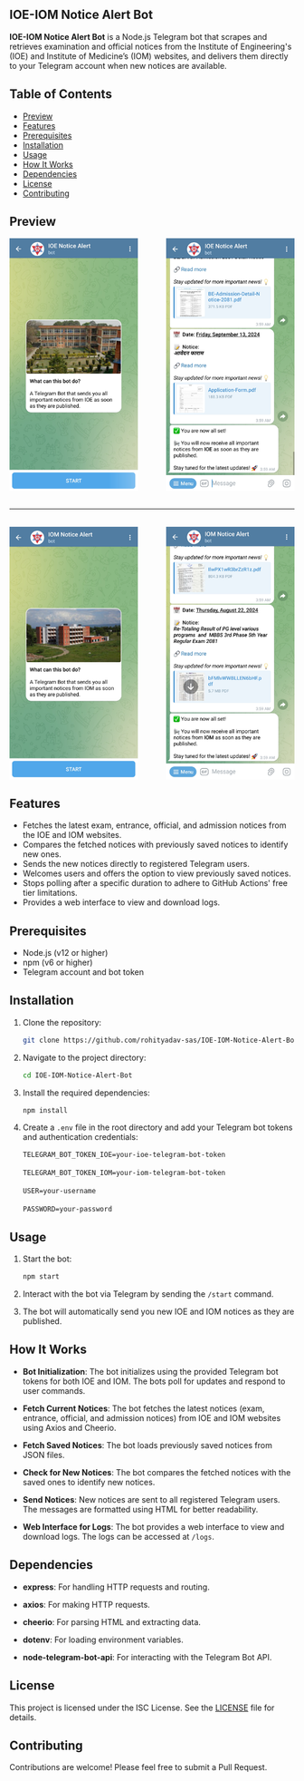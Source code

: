 ## IOE-IOM Notice Alert Bot

**IOE-IOM Notice Alert Bot** is a Node.js Telegram bot that scrapes and retrieves examination and official notices from the Institute of Engineering's (IOE) and Institute of Medicine’s (IOM) websites, and delivers them directly to your Telegram account when new notices are available.

## Table of Contents

- [Preview](#preview)
- [Features](#features)
- [Prerequisites](#prerequisites)
- [Installation](#installation)
- [Usage](#usage)
- [How It Works](#how-it-works)
- [Dependencies](#dependencies)
- [License](#license)
- [Contributing](#contributing)

## Preview
<div style="display:flex; justify-content:space-between">
  <img src="./assets/preview1.png?raw=true" height="100%" width="45%"/> &nbsp;&nbsp;&nbsp;&nbsp;&nbsp;&nbsp;&nbsp;&nbsp;&nbsp;&nbsp;&nbsp
  <img src="./assets/preview2.png?raw=true" height="100%" width="45%"/>
</div>
<br>

***

<br>
<div style="display:flex; justify-content:space-between">
  <img src="./assets/preview3.png?raw=true" height="100%" width="45%"/> &nbsp;&nbsp;&nbsp;&nbsp;&nbsp;&nbsp;&nbsp;&nbsp;&nbsp;&nbsp;&nbsp
  <img src="./assets/preview4.png?raw=true" height="100%" width="45%"/>
</div>

## Features

- Fetches the latest exam, entrance, official, and admission notices from the IOE and IOM websites.
- Compares the fetched notices with previously saved notices to identify new ones.
- Sends the new notices directly to registered Telegram users.
- Welcomes users and offers the option to view previously saved notices.
- Stops polling after a specific duration to adhere to GitHub Actions' free tier limitations.
- Provides a web interface to view and download logs.

## Prerequisites

- Node.js (v12 or higher)
- npm (v6 or higher)
- Telegram account and bot token

## Installation

1. Clone the repository:
    ```sh
    git clone https://github.com/rohityadav-sas/IOE-IOM-Notice-Alert-Bot.git
    ```

2. Navigate to the project directory:
    ```sh
    cd IOE-IOM-Notice-Alert-Bot
    ```

3. Install the required dependencies:
    ```sh
    npm install
    ```

4. Create a ```.env``` file in the root directory and add your Telegram bot tokens and authentication credentials:
    ```env
    TELEGRAM_BOT_TOKEN_IOE=your-ioe-telegram-bot-token

    TELEGRAM_BOT_TOKEN_IOM=your-iom-telegram-bot-token

    USER=your-username

    PASSWORD=your-password
    ```

## Usage

1. Start the bot:
    ```bash
    npm start
    ```

2. Interact with the bot via Telegram by sending the `/start` command.

3. The bot will automatically send you new IOE and IOM notices as they are published.

## How It Works

- **Bot Initialization**: The bot initializes using the provided Telegram bot tokens for both IOE and IOM. The bots poll for updates and respond to user commands.

- **Fetch Current Notices**: The bot fetches the latest notices (exam, entrance, official, and admission notices) from IOE and IOM websites using Axios and Cheerio.

- **Fetch Saved Notices**: The bot loads previously saved notices from JSON files.

- **Check for New Notices**: The bot compares the fetched notices with the saved ones to identify new notices.

- **Send Notices**: New notices are sent to all registered Telegram users. The messages are formatted using HTML for better readability.

- **Web Interface for Logs**: The bot provides a web interface to view and download logs. The logs can be accessed at `/logs`.

## Dependencies

- **express**: For handling HTTP requests and routing.

- **axios**: For making HTTP requests.

- **cheerio**: For parsing HTML and extracting data.

- **dotenv**: For loading environment variables.

- **node-telegram-bot-api**: For interacting with the Telegram Bot API.

## License

This project is licensed under the ISC License. See the [LICENSE](./LICENSE) file for details.

## Contributing

Contributions are welcome! Please feel free to submit a Pull Request.
